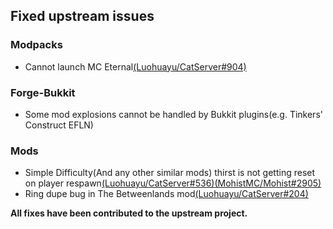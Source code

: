 ## Fixed upstream issues

### Modpacks

- Cannot launch MC Eternal[(Luohuayu/CatServer#904)](https://github.com/Luohuayu/CatServer/issues/904)

### Forge-Bukkit

- Some mod explosions cannot be handled by Bukkit plugins(e.g. Tinkers' Construct EFLN)

### Mods

- Simple Difficulty(And any other similar mods) thirst is not getting reset on player respawn[(Luohuayu/CatServer#536)](https://github.com/Luohuayu/CatServer/issues/536)[(MohistMC/Mohist#2905)](https://github.com/MohistMC/Mohist/issues/2905)
- Ring dupe bug in The Betweenlands mod[(Luohuayu/CatServer#204)](https://github.com/Luohuayu/CatServer/issues/204)

**All fixes have been contributed to the upstream project.**